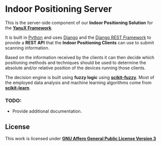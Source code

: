 # Indoor Positioning Server
This is the server-side component of our __Indoor Positioning Solution__ for the [__YanuX Framework__](https://yanux-framework.github.io/).

It is built in [Python](https://www.python.org/) and uses [Django](https://www.djangoproject.com/) and the [Django REST Framework](https://www.django-rest-framework.org/) to provide a __REST API__ that the __Indoor Positioning Clients__ can use to submit scanning information.

Based on the information received by the clients it can then decide which positioning methods and techniques should be used to determine the absolute and/or relative position of the devices running those clients. 

The decision engine is built using __fuzzy logic__ using [__scikit-fuzzy__](https://github.com/scikit-fuzzy/scikit-fuzzy). Most of the employed data analysis and machine learning algorithms come from [__scikit-learn__](https://scikit-learn.org/).

### TODO:
- Provide additional documentation.

## License
This work is licensed under [__GNU Affero General Public License Version 3__](LICENSE)